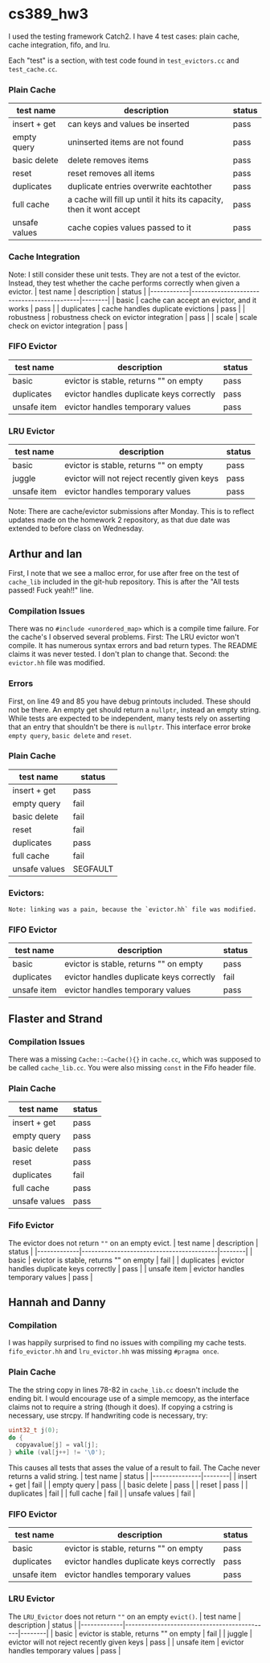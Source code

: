 # cs389_hw3

I used the testing framework Catch2. I have 4 test cases: plain cache, cache integration, fifo, and lru.

Each "test" is a section, with test code found in `test_evictors.cc` and `test_cache.cc`. 

### Plain Cache
| test name     | description                                                          | status |
|---------------|----------------------------------------------------------------------|--------|
| insert + get  | can keys and values be inserted                                      | pass   |
| empty query   | uninserted items are not found                                       | pass   |
| basic delete  | delete removes items                                                 | pass   |
| reset         | reset removes all items                                              | pass   |
| duplicates    | duplicate entries overwrite eachtother                               | pass   |
| full cache    | a cache will fill up until it hits its capacity, then it wont accept | pass   |
| unsafe values | cache copies values passed to it                                     | pass   |

### Cache Integration
Note: I still consider these unit tests. They are not a test of the
evictor. Instead, they test whether the cache performs correctly when given a
evictor. 
| test name  | description                               | status |
|------------|-------------------------------------------|--------|
| basic      | cache can accept an evictor, and it works | pass   |
| duplicates | cache handles duplicate evictions         | pass   |
| robustness | robustness check on evictor integration   | pass   |
| scale      | scale check on evictor integration        | pass   |

### FIFO Evictor
| test name   | description                              | status |
|-------------|------------------------------------------|--------|
| basic       | evictor is stable, returns "" on empty   | pass   |
| duplicates  | evictor handles duplicate keys correctly | pass   |
| unsafe item | evictor handles temporary values         | pass   |

### LRU Evictor
| test name   | description                                 | status |
|-------------|---------------------------------------------|--------|
| basic       | evictor is stable, returns "" on empty      | pass   |
| juggle      | evictor will not reject recently given keys | pass   |
| unsafe item | evictor handles temporary values            | pass   |


Note: There are cache/evictor submissions after Monday. This is to reflect
updates made on the homework 2 repository, as that due date was extended to before
class on Wednesday.


## Arthur and Ian
First, I note that we see a malloc error, for use after free on the test of `cache_lib` included in the git-hub repository. This is after the "All tests passed! Fuck yeah!!" line. 

### Compilation Issues
There was no `#include <unordered_map>` which is a compile time failure. For the cache's I observed several problems. First: The LRU evictor won't compile. It has numerous syntax errors and bad return types. The README claims it was never tested. I don't plan to change that. Second: the `evictor.hh` file was modified. 

### Errors
First, on line 49 and 85 you have debug printouts included. These should not be there. An empty get should return a `nullptr`, instead an empty string. While tests are expected to be independent, many tests rely on asserting that an entry that shouldn't be there is `nullptr`. This interface error broke `empty query`, `basic delete` and `reset`. 
### Plain Cache
| test name     | status   |
|---------------|----------|
| insert + get  | pass     |
| empty query   | fail     |
| basic delete  | fail     |
| reset         | fail     |
| duplicates    | pass     |
| full cache    | fail     |
| unsafe values | SEGFAULT |
### Evictors:
	Note: linking was a pain, because the `evictor.hh` file was modified. 
### FIFO Evictor
| test name   | description                              | status |
|-------------|------------------------------------------|--------|
| basic       | evictor is stable, returns "" on empty   | pass   |
| duplicates  | evictor handles duplicate keys correctly | fail   |
| unsafe item | evictor handles temporary values         | pass   |

## Flaster and Strand
### Compilation Issues
There was a missing `Cache::~Cache(){}` in `cache.cc`, which was supposed to be called `cache_lib.cc`. You were also missing `const` in the Fifo header file. 

### Plain Cache
| test name     | status |
|---------------|--------|
| insert + get  | pass   |
| empty query   | pass   |
| basic delete  | pass   |
| reset         | pass   |
| duplicates    | fail   |
| full cache    | pass   |
| unsafe values | pass   |

### Fifo Evictor
The evictor does not return `""` on an empty evict. 
| test name   | description                              | status |
|-------------|------------------------------------------|--------|
| basic       | evictor is stable, returns "" on empty   | fail   |
| duplicates  | evictor handles duplicate keys correctly | pass   |
| unsafe item | evictor handles temporary values         | pass   |

## Hannah and Danny
### Compilation
I was happily surprised to find no issues with compiling my cache tests. `fifo_evictor.hh` and `lru_evictor.hh` was missing `#pragma once`. 
### Plain Cache
The the string copy in lines 78-82 in `cache_lib.cc` doesn't include the ending bit. I would encourage use of a simple memcopy, as the interface claims not to require a string (though it does). If copying a cstring is necessary, use strcpy. If handwriting code is necessary, try:

``` c++
uint32_t j(0);
do {
  copyavalue[j] = val[j];
} while (val[j++] != '\0');
```
This causes all tests that asses the value of a result to fail. The Cache never returns a valid string. 
| test name     | status |
|---------------|--------|
| insert + get  | fail   |
| empty query   | pass   |
| basic delete  | pass   |
| reset         | pass   |
| duplicates    | fail   |
| full cache    | fail   |
| unsafe values | fail   |

### FIFO Evictor
| test name   | description                              | status |
|-------------|------------------------------------------|--------|
| basic       | evictor is stable, returns "" on empty   | pass   |
| duplicates  | evictor handles duplicate keys correctly | pass   |
| unsafe item | evictor handles temporary values         | pass   |

### LRU Evictor
The `LRU_Evictor` does not return `""` on an empty `evict()`.
| test name   | description                                 | status |
|-------------|---------------------------------------------|--------|
| basic       | evictor is stable, returns "" on empty      | fail   |
| juggle      | evictor will not reject recently given keys | pass   |
| unsafe item | evictor handles temporary values            | pass   |
